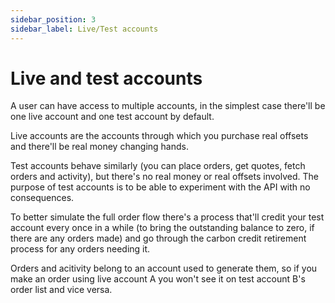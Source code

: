 ```yaml
---
sidebar_position: 3
sidebar_label: Live/Test accounts
---
```


# Live and test accounts

A user can have access to multiple accounts, in the simplest case there'll be one live account and one test account by default.

Live accounts are the accounts through which you purchase real offsets and there'll be real money changing hands.

Test accounts behave similarly (you can place orders, get quotes, fetch orders and activity),
but there's no real money or real offsets involved. The purpose of test accounts is to be able
to experiment with the API with no consequences.

To better simulate the full order flow there's a process that'll credit your test account every once in a while (to bring the outstanding balance to zero, if there are any orders made) and go through the carbon credit retirement process for any orders needing it.

Orders and acitivity belong to an account used to generate them, so if you make an order using live account A you won't see it on test account B's order list and vice versa.

